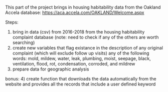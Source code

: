 This part of the project brings in housing habitability data from the Oakland Accela database: https://aca.accela.com/OAKLAND/Welcome.aspx

Steps:
1) bring in data (csv) from 2016-2018 from the housing habitability complaint database (note: need to check if any of the others are worth searching)
2) create new variables that flag existance in the description of any original complaint (which will exclude follow up visits) any of the following words: mold, mildew, water, leak, plumbing, moist, seepage, black, ventilation, flood, rot, condensation, corroded, and mildrew
3) prepare data for geographic analysis

bonus:
4) create function that downloads the data automatically from the website and provides all the records that include a user defined keyword
